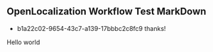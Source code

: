 ## OpenLocalization Workflow Test MarkDown
* b1a22c02-9654-43c7-a139-17bbbc2c8fc9 
thanks!

Hello world